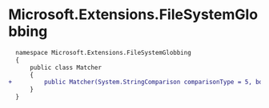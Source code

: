 # Microsoft.Extensions.FileSystemGlobbing

```diff
  namespace Microsoft.Extensions.FileSystemGlobbing
  {
      public class Matcher
      {
+         public Matcher(System.StringComparison comparisonType = 5, bool preserveFilterOrder = false);
      }
  }
```

